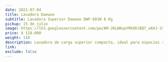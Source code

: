 ```yaml
---
date: 2021-07-04
title: Lavadora Daewoo
subtitle: Lavadora Superior Daewoo DWF-E81W 8 Kg
pickup: 15 de julio
image: https://lh3.googleusercontent.com/pw/AM-JKLW8opYMk0blBQ7_e6HJ-2StESkUuFl2aHaUAT5auwxWQ_JlbJc6VQxgbE1TxpvH_n6KU2lHPHwyr95fDLpTFHVyJ1xVO0VET9I_16MXMWaSFEKj09EvOLLKUrLtcvT0W69aiiv2huwsjRiGX10njne9kw=w349-h495-no?authuser=0
price: $ 110.000
weight: 110
description: Lavadora de carga superior compacta, ideal para espacios reducidos, con programas de lavado eco-eficientes, un año de uso. 53x54x86 cm
link: 
exclude: false
---
```

